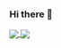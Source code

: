 ### Hi there 👋
<!--[![Nguyen Dinh Bac](https://github-readme-stats.vercel.app/api?username=bacnd&theme=merko&show_icons=true&hide=["contribs","prs"])](https://bacnd.github.io)
[![Top Langs](https://github-readme-stats.vercel.app/api/top-langs/?username=bacnd)](https://bacnd.github.io) -->
<a href="https://bacnd.github.io">
  <img align="center" src="https://github-readme-stats.vercel.app/api?username=bacnd&theme=default&show_icons=true&hide=['contribs','prs']" />
</a>
<a href="https://bacnd.github.io">
  <img align="center" src="https://github-readme-stats.vercel.app/api/top-langs/?username=bacnd&layout=compact" />
</a>


<!--
**bacnd/bacnd** is a ✨ _special_ ✨ repository because its `README.md` (this file) appears on your GitHub profile.

Here are some ideas to get you started:

- 🔭 I’m currently working on ...
- 🌱 I’m currently learning ...
- 👯 I’m looking to collaborate on ...
- 🤔 I’m looking for help with ...
- 💬 Ask me about ...
- 📫 How to reach me: ...
- 😄 Pronouns: ...
- ⚡ Fun fact: ...
-->
